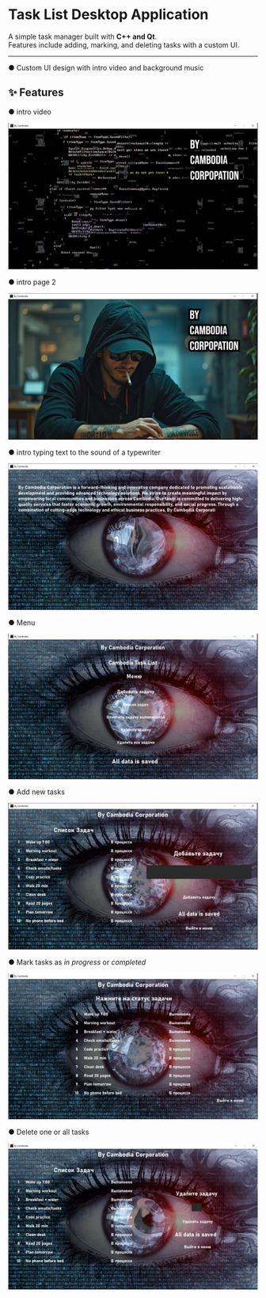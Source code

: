 # Task List Desktop Application

A simple task manager built with **C++ and Qt**.  
Features include adding, marking, and deleting tasks with a custom UI.

---

● Custom UI design with intro video and background music 



## ✨ Features

● intro video

![intro](images/intro.jpg)

● intro page 2

![intro2](images/intro2.jpg)

● intro typing text to the sound of a typewriter

![intro3](images/intro3.jpg)

● Menu

![menu](images/menu.jpg)

● Add new tasks

![add](images/add.jpg)

● Mark tasks as *in progress* or *completed* 

![switch](images/switch.jpg)

● Delete one or all tasks 

![delete](images/delete.jpg)
 


